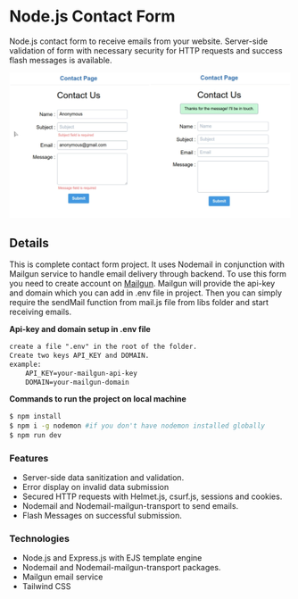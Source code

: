 # Node.js Contact Form

Node.js contact form to receive emails from your website. Server-side validation of form with necessary security for HTTP requests and success flash messages is available.

![Node-Contact-Form](node-form-img.jpg)

## Details 

This is complete contact form project. It uses Nodemail in conjunction with Mailgun service to handle email delivery through backend. To use this form you need to create account on [Mailgun](https://www.mailgun.com/). Mailgun will provide the api-key and domain which you can add in .env file in project. Then you can simply require the sendMail function from mail.js file from libs folder and start receiving emails. 

__Api-key and domain setup in .env file__

```
create a file ".env" in the root of the folder.
Create two keys API_KEY and DOMAIN.
example:
	API_KEY=your-mailgun-api-key
	DOMAIN=your-mailgun-domain
```



__Commands to run the project on local machine__

```bash
$ npm install
$ npm i -g nodemon #if you don't have nodemon installed globally
$ npm run dev 
```



### Features

- Server-side data sanitization and validation.
- Error display on invalid data submission
- Secured HTTP requests with Helmet.js, csurf.js, sessions and cookies.
- Nodemail and Nodemail-mailgun-transport to send emails.
- Flash Messages on successful submission.



### Technologies

- Node.js and Express.js with EJS template engine
- Nodemail and Nodemail-mailgun-transport packages.
- Mailgun email service
- Tailwind CSS